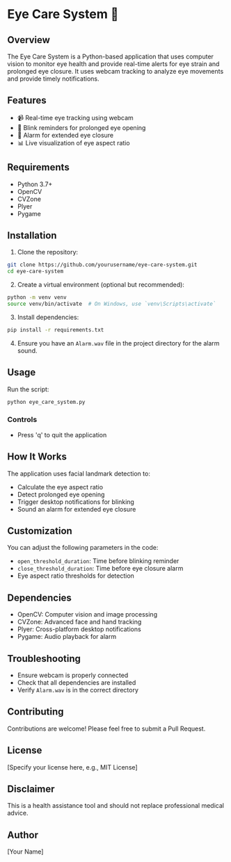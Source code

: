 # Eye Care System 👀

## Overview

The Eye Care System is a Python-based application that uses computer vision to monitor eye health and provide real-time alerts for eye strain and prolonged eye closure. It uses webcam tracking to analyze eye movements and provide timely notifications.

## Features

- 📹 Real-time eye tracking using webcam
- 🚨 Blink reminders for prolonged eye opening
- 🔔 Alarm for extended eye closure
- 📊 Live visualization of eye aspect ratio

## Requirements

- Python 3.7+
- OpenCV
- CVZone
- Plyer
- Pygame

## Installation

1. Clone the repository:
```bash
git clone https://github.com/yourusername/eye-care-system.git
cd eye-care-system
```

2. Create a virtual environment (optional but recommended):
```bash
python -m venv venv
source venv/bin/activate  # On Windows, use `venv\Scripts\activate`
```

3. Install dependencies:
```bash
pip install -r requirements.txt
```

4. Ensure you have an `Alarm.wav` file in the project directory for the alarm sound.

## Usage

Run the script:
```bash
python eye_care_system.py
```

### Controls
- Press 'q' to quit the application

## How It Works

The application uses facial landmark detection to:
- Calculate the eye aspect ratio
- Detect prolonged eye opening
- Trigger desktop notifications for blinking
- Sound an alarm for extended eye closure

## Customization

You can adjust the following parameters in the code:
- `open_threshold_duration`: Time before blinking reminder
- `close_threshold_duration`: Time before eye closure alarm
- Eye aspect ratio thresholds for detection

## Dependencies

- OpenCV: Computer vision and image processing
- CVZone: Advanced face and hand tracking
- Plyer: Cross-platform desktop notifications
- Pygame: Audio playback for alarm

## Troubleshooting

- Ensure webcam is properly connected
- Check that all dependencies are installed
- Verify `Alarm.wav` is in the correct directory

## Contributing

Contributions are welcome! Please feel free to submit a Pull Request.

## License

[Specify your license here, e.g., MIT License]

## Disclaimer

This is a health assistance tool and should not replace professional medical advice.

## Author

[Your Name]
